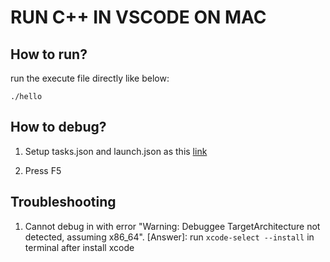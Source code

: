 # RUN C++ IN VSCODE ON MAC

## How to run?

run the execute file directly like below:

```
./hello
```

## How to debug?

1. Setup tasks.json and launch.json as this [link](https://medium.com/gdplabs/build-and-debug-c-on-visual-studio-code-for-mac-77e05537105e)

2. Press F5

## Troubleshooting

1. Cannot debug in with error "Warning: Debuggee TargetArchitecture not detected, assuming x86_64".  [Answer]: run `xcode-select --install` in terminal after install xcode